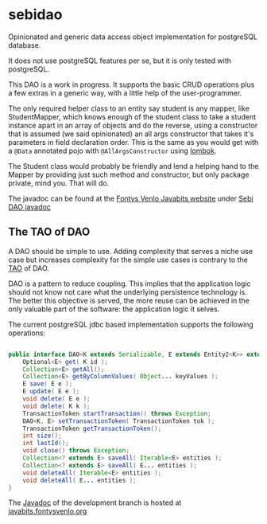 # sebidao
Opinionated and generic data access object implementation for postgreSQL database.

It does not use postgreSQL features per se, but it is only tested with postgreSQL.

This DAO is a work in progress.
It supports the basic CRUD operations plus a few extras in a generic way, with a little help
of the user-programmer.

The only required helper class to an entity say student is any mapper, like StudentMapper,
which knows enough of the student class to take a student instance apart in an array
of objects and do the reverse, using a constructor that is assumed (we said opinionated) an all args constructor
that takes it's parameters in field declaration order. This is the same as you would get with a `@Data` annotated pojo with
`@AllArgsConstructor` using [lombok](https://projectlombok.org/).

The Student class would probably be friendly and lend a helping hand to the Mapper by providing just such method and constructor, but only package private, mind you. That will do.

The javadoc can be found at the [Fontys Venlo Javabits website](https://javabits.fontysvenlo.org/) under
[Sebi DAO javadoc](https://javabits.fontysvenlo.org/sebidao/apidocs/index.html)

## The TAO of DAO

A DAO should be simple to use. Adding complexity that serves a niche use case but
increases complexity for the simple use cases is contrary to the [TAO](https://en.wikipedia.org/wiki/Tao) of DAO.

DAO is a pattern to reduce coupling. This implies that the application logic should
not know not care what the underlying persistence technology is. The better this objective
is served, the more reuse can be achieved in the only valuable part of the software: the application logic it selves.

The current postgreSQL jdbc based implementation supports the following operations:

```Java

public interface DAO<K extends Serializable, E extends Entity2<K>> extends AutoCloseable {
    Optional<E> get( K id );
    Collection<E> getAll();
    Collection<E> getByColumnValues( Object... keyValues );
    E save( E e );
    E update( E e );
    void delete( E e );
    void delete( K k );
    TransactionToken startTransaction() throws Exception;
    DAO<K, E> setTransactionToken( TransactionToken tok );
    TransactionToken getTransactionToken();
    int size();
    int lastId();
    void close() throws Exception;
    Collection<? extends E> saveAll( Iterable<E> entities );
    Collection<? extends E> saveAll( E... entities );
    void deleteAll( Iterable<E> entities );
    void deleteAll( E... entities );
}

```

The [Javadoc](https://javabits.fontysvenlo.org/sebidao/apidocs/index.html) of the development branch is hosted at [javabits.fontysvenlo.org](https://javabits.fontysvenlo.org/)
